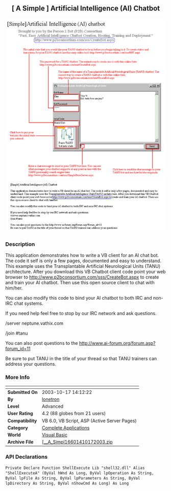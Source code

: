 ﻿<div align="center">

## \[  A Simple \] Artificial Intelligence \(AI\) Chatbot

<img src="PIC200310152045333089.gif">
</div>

### Description

This application demonstrates how to write a VB client for an AI chat bot. The code it self is only a few pages, documented and easy to understand. This example uses the Transplantable Artificial Neurological Units (TANU) architecture. After you download this VB Chatbot client code point your web browser to http://www.p2bconsortium.com/sss/CreateBot.aspx to create and train your AI chatbot. Then use this open source client to chat with him/her.

You can also modify this code to bind your AI chatbot to both IRC and non-IRC chat systems.

If you need help feel free to stop by our IRC network and ask questions.

/server neptune.vathix.com

/join #tanu

You can also post questions to the http://www.ai-forum.org/forum.asp?forum_id=11

Be sure to put TANU in the title of your thread so that TANU trainers can address your questions.
 
### More Info
 


<span>             |<span>
---                |---
**Submitted On**   |2003-10-17 14:12:22
**By**             |[lonetron](https://github.com/Planet-Source-Code/PSCIndex/blob/master/ByAuthor/lonetron.md)
**Level**          |Advanced
**User Rating**    |4.2 (88 globes from 21 users)
**Compatibility**  |VB 6\.0, VB Script, ASP \(Active Server Pages\) 
**Category**       |[Complete Applications](https://github.com/Planet-Source-Code/PSCIndex/blob/master/ByCategory/complete-applications__1-27.md)
**World**          |[Visual Basic](https://github.com/Planet-Source-Code/PSCIndex/blob/master/ByWorld/visual-basic.md)
**Archive File**   |[\[\_\_A\_Simpl16601410172003\.zip](https://github.com/Planet-Source-Code/lonetron-a-simple-artificial-intelligence-ai-chatbot__1-49250/archive/master.zip)

### API Declarations

```
Private Declare Function ShellExecute Lib "shell32.dll" Alias "ShellExecuteA" (ByVal hWnd As Long, ByVal lpOperation As String, ByVal lpFile As String, ByVal lpParameters As String, ByVal lpDirectory As String, ByVal nShowCmd As Long) As Long
```





